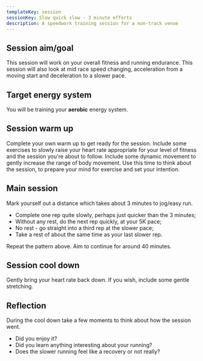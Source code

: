 ```yaml
---
templateKey: session
sessionKey: Slow quick slow - 3 minute efforts
description: A speedwork training session for a non-track venue
---
```

## Session aim/goal

This session will work on your overall fitness and running endurance. This session 
will also look at mid race speed changing, acceleration from a moving start and 
deceleration to a slower pace.

## Target energy system 

You will be training your **aerobic** energy system.

## Session warm up

Complete your own warm up to get ready for the session.  Include some exercises 
to slowly raise your heart rate appropriate for your level of fitness and the 
session you're about to follow.  Include some dynamic movement to gently increase 
the range of body movement. Use this time to think about the session, to prepare 
your mind for exercise and set your intention.

## Main session

Mark yourself out a distance which takes about 3 minutes to jog/easy run.
  
* Complete one rep quite slowly, perhaps just quicker than the 3 minutes; 
* Without any rest, do the next rep quickly, at your 5K pace;
* No rest - go straight into a third rep at the slower pace;
* Take a rest of about the same time as your last slower rep. 

Repeat the pattern above. Aim to continue for around 40 minutes.   

## Session cool down

Gently bring your heart rate back down.  If you wish, include some gentle stretching. 

## Reflection

During the cool down take a few moments to think about how the session went.

* Did you enjoy it?
* Did you learn anything interesting about your running?
* Does the slower running feel like a recovery or not really?  
